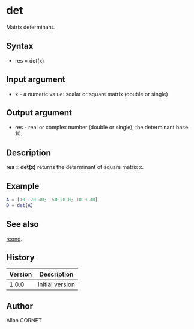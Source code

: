 

# det

Matrix determinant.

## Syntax

- res = det(x)

## Input argument

 - x - a numeric value: scalar or square matrix (double or single)

## Output argument

 - res - real or complex number (double or single), the determinant base 10.

## Description


  <p><b>res = det(x)</b> returns the determinant of square matrix x.</p>


## Example

```matlab
A = [10 -20 40; -50 20 0; 10 0 30]
D = det(A)
```

## See also

[rcond](rcond.md).
## History

|Version|Description|
|------|------|
|1.0.0|initial version|


## Author

Allan CORNET



